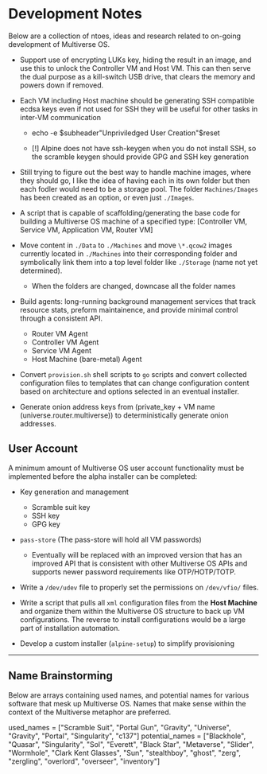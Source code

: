 # Development Notes
Below are a collection of ntoes, ideas and research related to on-going development of Multiverse OS.

  * Support use of encrypting LUKs key, hiding the result in an image, and use this to unlock the Controller VM and Host VM. This can then serve the dual purpose as a kill-switch USB drive, that clears the memory and powers down if removed.

  * Each VM including Host machine should be generating SSH compatible ecdsa keys even if not used for SSH they will be useful for other tasks in inter-VM communication
	* echo -e $subheader"Unpriviledged User Creation"$reset

	* [!] Alpine does not have ssh-keygen when you do not install SSH, so the scramble keygen should provide GPG and SSH key generation 

  * Still trying to figure out the best way to handle machine images, where they should go, I like the idea of having each in its own folder but then each fodler would need to be a storage pool. The folder `Machines/Images` has been created as an option, or even just `./Images`.

  * A script that is capable of scaffolding/generating the base code for building a Multiverse OS machine of a specified type: [Controller VM, Service VM, Application VM, Router VM]

  * Move content in `./Data` to `./Machines` and move `\*.qcow2` images currently located in `./Machines` into their corresponding folder and symbolically link them into a top level folder like `./Storage` (name not yet determined).
    * When the folders are changed, downcase all the folder names

  * Build agents: long-running background management services that track resource stats, preform maintainence, and provide minimal control through a consistent API.
    * Router VM Agent
    * Controller VM Agent
    * Service VM Agent
    * Host Machine (bare-metal) Agent

  * Convert `provision.sh` shell scripts to `go` scripts and convert collected configuration files to templates that can change configuration content based on architecture and options selected in an eventual installer.

  * Generate onion address keys from (private_key + VM name (universe.router.multiverse)) to deterministically generate onion addresses.
 
## User Account
A minimum amount of Multiverse OS user account functionality must be implemented before the alpha installer can be completed:

  * Key generation and management
    * Scramble suit key
    * SSH key
    * GPG key

  * `pass-store` (The pass-store will hold all VM passwords)
    * Eventually will be replaced with an improved version that has an improved API that is consistent with other Multiverse OS APIs and supports newer password requirements like OTP/HOTP/TOTP. 

  * Write a `/dev/udev` file to properly set the permissions on `/dev/vfio/` files.

  * Write a script that pulls all `xml` configuration files from the **Host Machine** and organize them within the Multiverse OS structure to back up VM configurations. The reverse to install configurations would be a large part of installation automation.  

  * Develop a custom installer (`alpine-setup`) to simplify provisioning

______
## Name Brainstorming
Below are arrays containing used names, and potential names for various software that mesk up Multiverse OS. Names that make sense within the context of the Multiverse metaphor are preferred.

used_names = ["Scramble Suit", "Portal Gun", "Gravity", "Universe", "Gravity", "Portal", "Singularity", "c137"]
potential_names = ["Blackhole", "Quasar", "Singularity", "Sol", "Everett", "Black Star", "Metaverse", "Slider", "Wormhole", "Clark Kent Glasses", "Sun", "stealthboy", "ghost", "zerg", "zergling", "overlord", "overseer", "inventory"]
